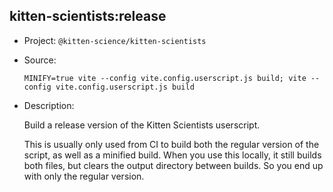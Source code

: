 ## kitten-scientists:release

-   Project: `@kitten-science/kitten-scientists`
-   Source:

    ```shell
    MINIFY=true vite --config vite.config.userscript.js build; vite --config vite.config.userscript.js build
    ```

-   Description:

    Build a release version of the Kitten Scientists userscript.

    This is usually only used from CI to build both the regular version of the script, as well as a minified build. When you use this locally, it still builds both files, but clears the output directory between builds. So you end up with only the regular version.
